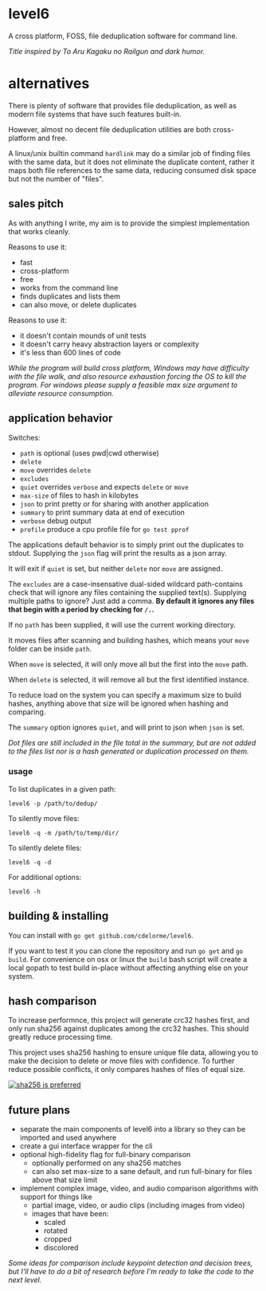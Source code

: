 
# level6

A cross platform, FOSS, file deduplication software for command line.

_Title inspired by To Aru Kagaku no Railgun and dark humor._


# alternatives

There is plenty of software that provides file deduplication, as well as modern file systems that have such features built-in.

However, almost no decent file deduplication utilities are both cross-platform and free.

A linux/unix builtin command `hardlink` may do a similar job of finding files with the same data, but it does not eliminate the duplicate content, rather it maps both file references to the same data, reducing consumed disk space but not the number of "files".


## sales pitch

As with anything I write, my aim is to provide the simplest implementation that works cleanly.

Reasons to use it:

- fast
- cross-platform
- free
- works from the command line
- finds duplicates and lists them
- can also move, or delete duplicates

Reasons to use it:

- it doesn't contain mounds of unit tests
- it doesn't carry heavy abstraction layers or complexity
- it's less than 600 lines of code

_While the program will build cross platform, Windows may have difficulty with the file walk, and also resource exhaustion forcing the OS to kill the program.  For windows please supply a feasible max size argument to alleviate resource consumption._


## application behavior

Switches:

- `path` is optional (uses pwd|cwd otherwise)
- `delete`
- `move` overrides `delete`
- `excludes`
- `quiet` overrides `verbose` and expects `delete` or `move`
- `max-size` of files to hash in kilobytes
- `json` to print pretty or for sharing with another application
- `summary` to print summary data at end of execution
- `verbose` debug output
- `profile` produce a cpu profile file for `go test pprof`

The applications default behavior is to simply print out the duplicates to stdout.  Supplying the `json` flag will print the results as a json array.

It will exit if `quiet` is set, but neither `delete` nor `move` are assigned.

The `excludes` are a case-insensative dual-sided wildcard path-contains check that will ignore any files containing the supplied text(s).  Supplying multiple paths to ignore?  Just add a comma.  **By default it ignores any files that begin with a period by checking for `/.`.**

If no `path` has been supplied, it will use the current working directory.

It moves files after scanning and building hashes, which means your `move` folder can be inside `path`.

When `move` is selected, it will only move all but the first into the `move` path.

When `delete` is selected, it will remove all but the first identified instance.

To reduce load on the system you can specify a maximum size to build hashes, anything above that size will be ignored when hashing and comparing.

The `summary` option ignores `quiet`, and will print to json when `json` is set.

_Dot files are still included in the file total in the summary, but are not added to the files list nor is a hash generated or duplication processed on them._


### usage

To list duplicates in a given path:

    level6 -p /path/to/dedup/

To silently move files:

    level6 -q -m /path/to/temp/dir/

To silently delete files:

    level6 -q -d

For additional options:

    level6 -h


## building & installing

You can install with `go get github.com/cdelorme/level6`.

If you want to test it you can clone the repository and run `go get` and `go build`.  For convenience on osx or linux the `build` bash script will create a local gopath to test build in-place without affecting anything else on your system.


## hash comparison

To increase performnce, this project will generate crc32 hashes first, and only run sha256 against duplicates among the crc32 hashes.  This should greatly reduce processing time.

This project uses sha256 hashing to ensure unique file data, allowing you to make the decision to delete or move files with confidence.  To further reduce possible conflicts, it only compares hashes of files of equal size.

[![sha256 is preferred](http://i.stack.imgur.com/46Vwb.jpg)](http://crypto.stackexchange.com/questions/1170/best-way-to-reduce-chance-of-hash-collisions-multiple-hashes-or-larger-hash)


## future plans

- separate the main components of level6 into a library so they can be imported and used anywhere
- create a gui interface wrapper for the cli
- optional high-fidelity flag for full-binary comparison
    - optionally performed on any sha256 matches
    - can also set max-size to a sane default, and run full-binary for files above that size limit
- implement complex image, video, and audio comparison algorithms with support for things like
    - partial image, video, or audio clips (including images from video)
    - images that have been:
        - scaled
        - rotated
        - cropped
        - discolored

_Some ideas for comparison include keypoint detection and decision trees, but I'll have to do a bit of research before I'm ready to take the code to the next level._
